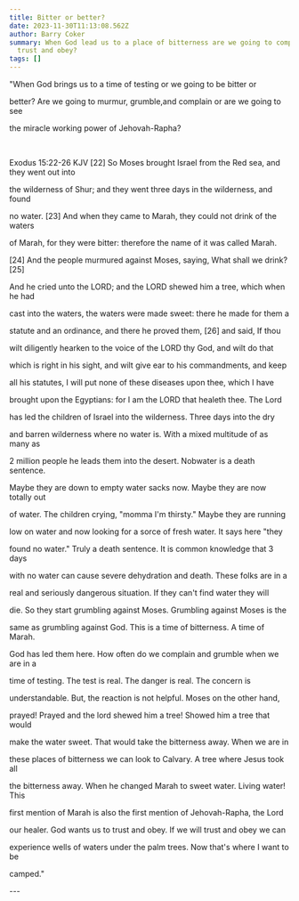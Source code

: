 ```yaml
---
title: Bitter or better?
date: 2023-11-30T11:13:08.562Z
author: Barry Coker
summary: When God lead us to a place of bitterness are we going to complain or
  trust and obey?
tags: []
---
```

 "When God brings us to a time of testing or we going to be bitter or

  better? Are we going to murmur, grumble,and complain or are we going to see

  the miracle working power of Jehovah-Rapha?   

‭‭

  Exodus‬ ‭15:22‭-‬26 ‭KJV‬‬   \[22] So Moses brought Israel from the Red sea, and they went out into

  the wilderness of Shur; and they went three days in the wilderness, and found

  no water. \[23] And when they came to Marah, they could not drink of the waters

  of Marah, for they were bitter: therefore the name of it was called Marah.

  \[24] And the people murmured against Moses, saying, What shall we drink? \[25]

  And he cried unto the LORD; and the LORD shewed him a tree, which when he had

  cast into the waters, the waters were made sweet: there he made for them a

  statute and an ordinance, and there he proved them, \[26] and said, If thou

  wilt diligently hearken to the voice of the LORD thy God, and wilt do that

  which is right in his sight, and wilt give ear to his commandments, and keep

  all his statutes, I will put none of these diseases upon thee, which I have

  brought upon the Egyptians: for I am the LORD that healeth thee.   The Lord

  has led the children of Israel into the wilderness. Three days into the dry

  and barren wilderness where no water is. With a mixed multitude of as many as

  2 million people he leads them into the desert. Nobwater is a death sentence.

  Maybe they are down to empty water sacks now. Maybe they are now totally out

  of water. The children crying, "momma I'm thirsty." Maybe they are running

  low on water and now looking for a sorce of fresh water. It says here "they

  found no water." Truly a death sentence. It is common knowledge that 3 days

  with no water can cause severe dehydration and death. These folks are in a

  real and seriously dangerous situation. If they can't find water they will

  die. So they start grumbling against Moses. Grumbling against Moses is the

  same as grumbling against God. This is a time of bitterness. A time of Marah.

  God has led them here. How often do we complain and grumble when we are in a

  time of testing. The test is real. The danger is real. The concern is

  understandable. But, the reaction is not helpful. Moses on the other hand,

  prayed! Prayed and the lord shewed him a tree! Showed him a tree that would

  make the water sweet. That would take the bitterness away. When we are in

  these places of bitterness we can look to Calvary. A tree where Jesus took all

  the bitterness away. When he changed Marah to sweet water. Living water! This

  first mention of Marah is also the first mention of Jehovah-Rapha, the Lord

  our healer. God wants us to trust and obey. If we will trust and obey we can

  experience wells of waters under the palm trees. Now that's where I want to be

  camped."



\---